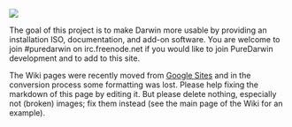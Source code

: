 ![](https://raw.github.com/wiki/PureDarwin/PureDarwin/images/hi-medium.jpg)

The goal of this project is to make Darwin more usable by providing an installation ISO, documentation, and add-on software. You are welcome to join #puredarwin on irc.freenode.net if you would like to join PureDarwin development and to add to this site.

The Wiki pages were recently moved from [Google Sites](https://sites.google.com/a/puredarwin.org/puredarwin/) and in the conversion process some formatting was lost. Please help fixing the markdown of this page by editing it. But please delete nothing, especially not (broken) images; fix them instead (see the main page of the Wiki for an example). 